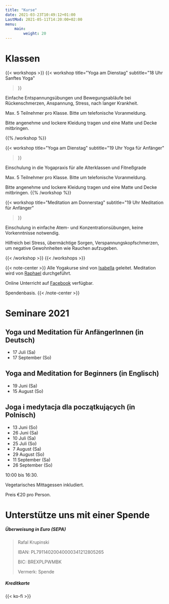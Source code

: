 ```yaml
---
title: "Kurse"
date: 2021-03-23T10:49:12+01:00
LastMod: 2021-05-11T14:20:00+02:00
menu:
    main:
        weight: 20
---
```


# Klassen

{{< workshops >}}
{{< workshop
    title="Yoga am Dienstag"
    subtitle="18 Uhr Sanftes Yoga"
>}}

Einfache Entspannungsübungen und Bewegungsabläufe bei Rückenschmerzen, Anspannung, Stress, nach langer Krankheit.

Max. 5 Teilnehmer pro Klasse. Bitte um telefonische Voranmeldung.

Bitte angenehme und lockere Kleidung tragen und eine Matte und Decke mitbringen.

{{% /workshop %}}


{{< workshop
title="Yoga am Dienstag"
subtitle="19 Uhr Yoga für Anfänger"
>}}

Einschulung in die Yogapraxis für alle Alterklassen und Fitneßgrade

Max. 5 Teilnehmer pro Klasse. Bitte um telefonische Voranmeldung.

Bitte angenehme und lockere Kleidung tragen und eine Matte und Decke mitbringen.
{{% /workshop %}}


{{< workshop
title="Meditation am Donnerstag"
subtitle="19 Uhr Meditation für Anfänger"
>}}

Einschulung in einfache Atem- und Konzentrationsübungen, keine Vorkenntnisse notwendig. 

Hilfreich bei Stress, übermächtige Sorgen, Verspannungskopfschmerzen, um negative Gewohnheiten wie Rauchen aufzugeben.

{{< /workshop >}}
{{< /workshops >}}

{{< note-center >}}
Alle Yogakurse sind von [Isabella](about#isabella) geleitet.
Meditation wird von [Raphael](about#rafal) durchgeführt.

Online Unterricht auf [Facebook](https://www.facebook.com/melisaretreat/) verfügbar.

Spendenbasis.
{{< /note-center >}}

# Seminare 2021

## Yoga und Meditation für AnfängerInnen (in Deutsch)

- <time datetime="2021-07-17">17 Juli (Sa)</time>
- <time datetime="2021-09-19">17 September (So)</time>

## Yoga and Meditation for Beginners (in Englisch)

- <time datetime="2021-06-19">19 Juni (Sa)</time>
- <time datetime="2021-08-15">15 August (So)</time>

## Joga i medytacja dla początkujących (in Polnisch)

- <time datetime="2021-06-13">13 Juni (So)</time>
- <time datetime="2021-06-26">26 Juni (Sa)</time>
- <time datetime="2021-07-10">10 Juli (Sa)</time>
- <time datetime="2021-07-25">25 Juli (So)</time>
- <time datetime="2021-08-07">7 August (Sa)</time>
- <time datetime="2021-08-29">29 August (So)</time>
- <time datetime="2021-09-11">11 September (Sa)</time>
- <time datetime="2021-09-26">26 September (So)</time>

10:00 bis 16:30.

Vegetarisches Mittagessen inkludiert.

Preis €20 pro Person. 

# Unterstütze uns mit einer Spende

##### Überweisung in Euro (SEPA)

> Rafal Krupinski
>
> IBAN: PL79114020040000341212805265
>
> BIC: BREXPLPWMBK
> 
> Vermerk: Spende

##### Kreditkarte

{{< ko-fi >}}
